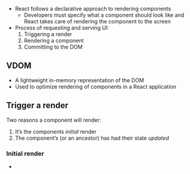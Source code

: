 - React follows a declarative approach to rendering components
	- Developers must specify what a component should look like and React takes care of rendering the component to the screen 
- Process of requesting and serving UI:
	1. Triggering a render
	2. Rendering a component
	3. Committing to the DOM

## VDOM
- A lightweight in-memory representation of the DOM
- Used to optimize rendering of components in a React application

## Trigger a render

Two reasons a component will render:
1. It’s the components *initial* render
2. The component’s (or an ancestor) has had their state *updated*

### Initial render

- 
